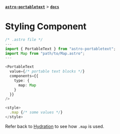 [**`astro-portabletext`**](../README.md) > [**`docs`**](README.md)

# Styling Component

```ts
/* .astro file */
---
import { PortableText } from "astro-portabletext";
import Map from "path/to/Map.astro";
---

<PortableText
  value={/* portable text blocks */}
  components={{
    type: {
      map: Map
    }
  }}
/>

<style>
  .map {/* some values */}
</style>
```

Refer back to [Hydration](hydration.md) to see how `.map` is used.
